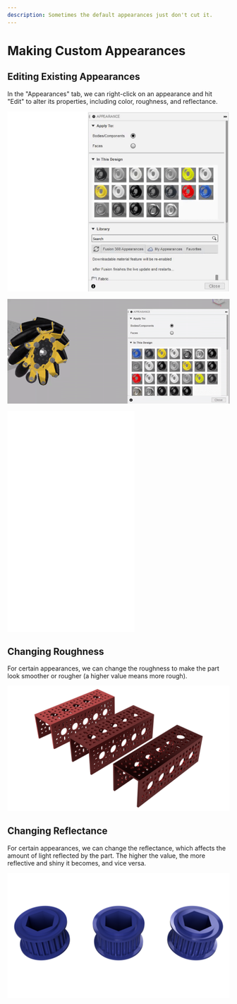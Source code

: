 ```yaml
---
description: Sometimes the default appearances just don't cut it.
---
```


# Making Custom Appearances

## Editing Existing Appearances

In the "Appearances" tab, we can right-click on an appearance and hit "Edit" to alter its properties, including color, roughness, and reflectance.

![Opening the &quot;Edit&quot; menu for &quot;Aluminum - Satin&quot;](../.gitbook/assets/957ccecf89eeca52c7a9926838348a7e.gif)

![Using the color map and slider to change the color of the mecanum wheel plate](../.gitbook/assets/culurz.gif)

![Using the sliders to change the roughness and reflectance of the appearance](../.gitbook/assets/slidurr.gif)

## Changing Roughness

For certain appearances, we can change the roughness to make the part look smoother or rougher \(a higher value means more rough\).

![goBILDA channel set to &quot;Aluminum - Anodized \(Red\)&quot; with roughness decreasing from left to right \(0.75, 0.35, and 0.122 \(default\) respectively\)](../.gitbook/assets/roughness.png)

## Changing Reflectance

For certain appearances, we can change the reflectance, which affects the amount of light reflected by the part. The higher the value, the more reflective and shiny it becomes, and vice versa.

![Timing belt pulley set to &quot;Plastic - Glossy \(Blue\)&quot; with reflectance increasing from left to right \(0.015, 0.053 \(default\), and 0.08 respectively\)](../.gitbook/assets/pull.png)

